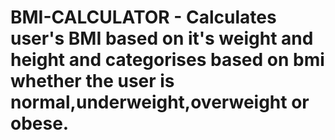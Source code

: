 # BMI-CALCULATOR - Calculates user's BMI based on it's weight and height and categorises based on bmi whether the user is normal,underweight,overweight or obese.
